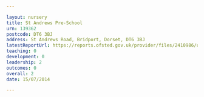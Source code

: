 ```yaml
---

layout: nursery
title: St Andrews Pre-School
urn: 139362
postcode: DT6 3BJ
address: St Andrews Road, Bridport, Dorset, DT6 3BJ
latestReportUrl: https://reports.ofsted.gov.uk/provider/files/2410986/urn/139362.pdf
teaching: 0
development: 0
leadership: 2
outcomes: 0
overall: 2
date: 15/07/2014

---
```

